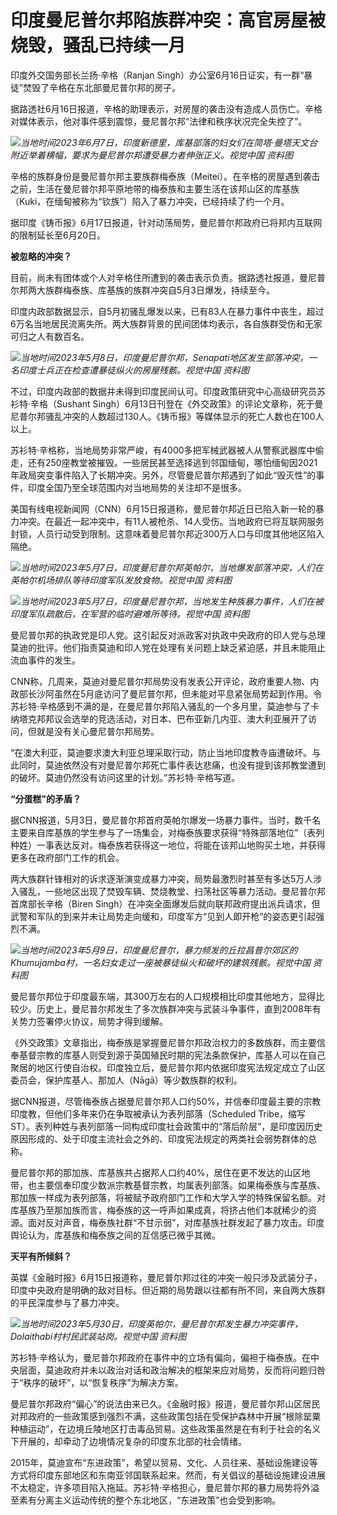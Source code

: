

# 印度曼尼普尔邦陷族群冲突：高官房屋被烧毁，骚乱已持续一月

印度外交国务部长兰扬·辛格（Ranjan Singh）办公室6月16日证实，有一群“暴徒”焚毁了辛格在东北部曼尼普尔邦的房子。

据路透社6月16日报道，辛格的助理表示，对房屋的袭击没有造成人员伤亡。辛格对媒体表示，他对事件感到震惊，曼尼普尔邦“法律和秩序状况完全失控了”。

![](https://inews.gtimg.com/om_bt/OZZpzZoIyyOlqQGgC38qawyR7c1RTXNiERYdHc3pcHzp0AA/1000)_当地时间2023年6月7日，印度新德里，库基部落的妇女们在简塔·曼塔天文台附近举着横幅，要求为曼尼普尔邦遭受暴力者伸张正义。视觉中国
资料图_

辛格的族群身份是曼尼普尔邦主要族群梅泰族（Meitei）。在辛格的房屋遇到袭击之前，生活在曼尼普尔邦平原地带的梅泰族和主要生活在该邦山区的库基族（Kuki，在缅甸被称为“钦族”）陷入了暴力冲突，已经持续了约一个月。

据印度《铸币报》6月17日报道，针对动荡局势，曼尼普尔邦政府已将邦内互联网的限制延长至6月20日。

**被忽略的冲突？**

目前，尚未有团体或个人对辛格住所遭到的袭击表示负责。据路透社报道，曼尼普尔邦两大族群梅泰族、库基族的族群冲突自5月3日爆发，持续至今。

印度内政部数据显示，自5月初骚乱爆发以来，已有83人在暴力事件中丧生，超过6万名当地居民流离失所。两大族群背景的民间团体均表示，各自族群受伤和无家可归之人有数百名。

![](https://inews.gtimg.com/om_bt/OZE4JV0cX4lGSY0tF7C-DYZcaTYm-y5I0iKG0GkcY77OcAA/1000)_当地时间2023年5月8日，印度曼尼普尔邦，Senapati地区发生部落冲突，一名印度士兵正在检查遭暴徒纵火的房屋残骸。视觉中国
资料图_

不过，印度内政部的数据并未得到印度民间认可。印度政策研究中心高级研究员苏衫特·辛格（Sushant
Singh）6月13日刊登在《外交政策》的评论文章称，死于曼尼普尔邦骚乱冲突的人数超过130人。《铸币报》等媒体显示的死亡人数也在100人以上。

苏衫特·辛格称，当地局势非常严峻，有4000多把军械武器被人从警察武器库中偷走，还有250座教堂被摧毁。一些居民甚至选择逃到邻国缅甸，哪怕缅甸因2021年政局突变事件陷入了长期冲突。另外，尽管曼尼普尔邦遇到了如此“毁灭性”的事件，印度全国乃至全球范围内对当地局势的关注却不是很多。

美国有线电视新闻网（CNN）6月15日报道称，曼尼普尔邦近日已陷入新一轮的暴力冲突。在最近一起冲突中，有11人被枪杀、14人受伤。当地政府已将互联网服务封锁，人员行动受到限制。这意味着曼尼普尔邦近300万人口与印度其他地区陷入隔绝。

![](https://inews.gtimg.com/om_bt/OZdQi9JPqDGbhu2mTP6mTc5XwxSidgLKXDGG7RoL9B0TcAA/1000)_当地时间2023年5月7日，印度曼尼普尔邦英帕尔，当地爆发部落冲突，人们在英帕尔机场排队等待印度军队发放食物。视觉中国
资料图_

![](https://inews.gtimg.com/om_bt/Ozckw9xTilP-qEn92Zneh0BYDB6scXYTtgpUoBUYLxn1gAA/1000)_当地时间2023年5月7日，印度曼尼普尔邦，当地发生种族暴力事件，人们在被印度军队疏散后，在军营的临时避难所等待。视觉中国
资料图_

曼尼普尔邦的执政党是印人党。这引起反对派政客对执政中央政府的印人党与总理莫迪的批评。他们指责莫迪和印人党在处理有关问题上缺乏紧迫感，并且未能阻止流血事件的发生。

CNN称，几周来，莫迪对曼尼普尔邦局势没有发表公开评论，政府重要人物、内政部长沙阿虽然在5月底访问了曼尼普尔邦，但未能对平息紧张局势起到作用。令苏衫特·辛格感到不满的是，在曼尼普尔邦陷入骚乱的一个多月里，莫迪参与了卡纳塔克邦邦议会选举的竞选活动，对日本、巴布亚新几内亚、澳大利亚展开了访问，但就是没有关心曼尼普尔邦局势。

“在澳大利亚，莫迪要求澳大利亚总理采取行动，防止当地印度教寺庙遭破坏。与此同时，莫迪依然没有对曼尼普尔邦死亡事件表达悲痛，也没有提到该邦教堂遭到的破坏。莫迪仍然没有访问这里的计划。”苏衫特·辛格写道。

**“分蛋糕”的矛盾？**

据CNN报道，5月3日，曼尼普尔邦首府英帕尔爆发一场暴力事件。当时，数千名主要来自库基族的学生参与了一场集会，对梅泰族要求获得“特殊部落地位”（表列种姓）一事表达反对。梅泰族若获得这一地位，将能在该邦山地购买土地，并获得更多在政府部门工作的机会。

两大族群针锋相对的诉求逐渐演变成暴力冲突，局势最激烈时甚至有多达5万人涉入骚乱，一些地区出现了焚毁车辆、焚烧教堂、扫荡社区等暴力活动。曼尼普尔邦首席部长辛格（Biren
Singh）在冲突全面爆发后就向联邦政府提出派兵请求，但武警和军队的到来并未让局势走向缓和，印度军方“见到人即开枪”的姿态更引起强烈不满。

![](https://inews.gtimg.com/om_bt/OzS7smparfO2Ds0sY0KLZtW_Ywjy7yep8nrnGP0yqxYncAA/1000)_当地时间2023年5月9日，印度曼尼普尔，暴力频发的丘拉昌普尔郊区的Khumujamba村，一名妇女走过一座被暴徒纵火和破坏的建筑残骸。视觉中国
资料图_

曼尼普尔邦位于印度最东端，其300万左右的人口规模相比印度其他地方，显得比较少。历史上，曼尼普尔邦发生了多次族群冲突与武装斗争事件，直到2008年有关势力签署停火协议，局势才得到缓解。

《外交政策》文章指出，梅泰族是掌握曼尼普尔邦政治权力的多数族群，而主要信奉基督宗教的库基人则受到源于英国殖民时期的宪法条款保护，库基人可以在自己聚居的地区行使自治权。印度独立后，曼尼普尔邦内依据印度宪法规定成立了山区委员会，保护库基人、那加人（Nāgā）等少数族群的权利。

据CNN报道，尽管梅泰族占据曼尼普尔邦人口约50%，并信奉印度最主要的宗教印度教，但他们多年来仍在争取被承认为表列部落（Scheduled
Tribe，缩写ST）。表列种姓与表列部落一同构成印度社会政策中的“落后阶层”，是印度因历史原因形成的、处于印度主流社会之外的、印度宪法规定的两类社会弱势群体的总称。

曼尼普尔邦的那加族、库基族共占据邦人口约40%，居住在更不发达的山区地带，也主要信奉印度少数派宗教基督宗教，均属表列部落。如果梅泰族与库基族、那加族一样成为表列部落，将被赋予政府部门工作和大学入学的特殊保留名额。对库基族乃至那加族而言，梅泰族的这一呼声如果成真，将挤占他们本就稀少的资源。面对反对声音，梅泰族社群“不甘示弱”，对库基族社群发起了暴力攻击。印度舆论认为，库基族和梅泰族之间的互信感已微乎其微。

**天平有所倾斜？**

英媒《金融时报》6月15日报道称，曼尼普尔邦过往的冲突一般只涉及武装分子，印度中央政府是明确的敌对目标。但近期的局势跟以往都有所不同，来自两大族群的平民深度参与了暴力冲突。

![](https://inews.gtimg.com/om_bt/O7HD9hYqDDKe3wohoPpFmlQkxPt6O3DMuHgef-27OigjQAA/1000)_当地时间2023年5月30日，印度英帕尔，曼尼普尔邦发生暴力冲突事件，Dolaithabi村村民武装站岗。视觉中国
资料图_

苏衫特·辛格认为，曼尼普尔邦政府在事件中的立场有偏向，偏袒于梅泰族。在中央层面，莫迪政府并未以政治对话和政治解决的框架来应对局势，反而将问题归咎于“秩序的破坏”，以“恢复秩序”为解决方案。

曼尼普尔邦政府“偏心”的说法由来已久。《金融时报》报道，曼尼普尔邦山区居民对邦政府的一些政策感到强烈不满，这些政策包括在受保护森林中开展“根除罂粟种植运动”，在边境丘陵地区打击毒品贸易。这些政策虽然是在有利于社会的名义下开展的，却牵动了边境情况复杂的印度东北部的社会情绪。

2015年，莫迪宣布“东进政策”，希望以贸易、文化、人员往来、基础设施建设等方式将印度东部地区和东南亚邻国联系起来。然而，有关倡议的基础设施建设进展不太稳定，许多项目陷入拖延。苏衫特·辛格担心，曼尼普尔邦的暴力局势将外溢至素有分离主义运动传统的整个东北地区，“东进政策”也会受到影响。

